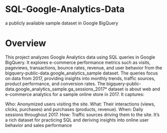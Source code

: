 # SQL-Google-Analytics-Data
a publicly available sample dataset in Google BigQuery
# Overview
This project analyzes Google Analytics data using SQL queries in Google BigQuery. It explores e-commerce performance metrics such as visits, pageviews, transactions, bounce rates, revenue, and user behavior from the bigquery-public-data.google_analytics_sample dataset. The queries focus on data from 2017, providing insights into monthly trends, traffic sources, product performance, and conversion rates.
The bigquery-public-data.google_analytics_sample.ga_sessions_2017* dataset is about web and e-commerce analytics for a sample online store in 2017. It captures:

Who: Anonymized users visiting the site.
What: Their interactions (views, clicks, purchases) and purchases (products, revenue).
When: Daily sessions throughout 2017.
How: Traffic sources driving them to the site.
It’s a rich dataset for practicing SQL and deriving insights into online user behavior and sales performance

